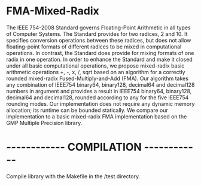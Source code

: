 # FMA-Mixed-Radix
The IEEE 754-2008 Standard governs Floating-Point Arithmetic in all types of Computer Systems. The Standard provides for two radices, 2 and 10. It specifies conversion operations between these radices, but does not allow floating-point formats of different radices to be mixed in computational operations. In contrast, the Standard does provide for mixing formats of one radix in one operation. In order to enhance the Standard and make it closed under all basic computational operations, we propose mixed-radix basic arithmetic operations +, -,  x, /, sqrt based on an algorithm for a correctly rounded mixed-radix Fused-Multiply-and-Add (FMA). Our algorithm takes any combination of IEEE754 binary64, binary128, decimal64 and decimal128 numbers in argument and provides a result in IEEE754 binary64, binary128, decimal64 and decimal128, rounded according to any for the five IEEE754 rounding modes. Our implementation does not require any dynamic memory allocation; its runtime can be bounded statically. We compare our implementation to a basic mixed-radix FMA implementation based on the GMP Multiple Precision library.

# ------------ COMPILATION ------------ #
Compile library with the Makefile in the /test directory.
